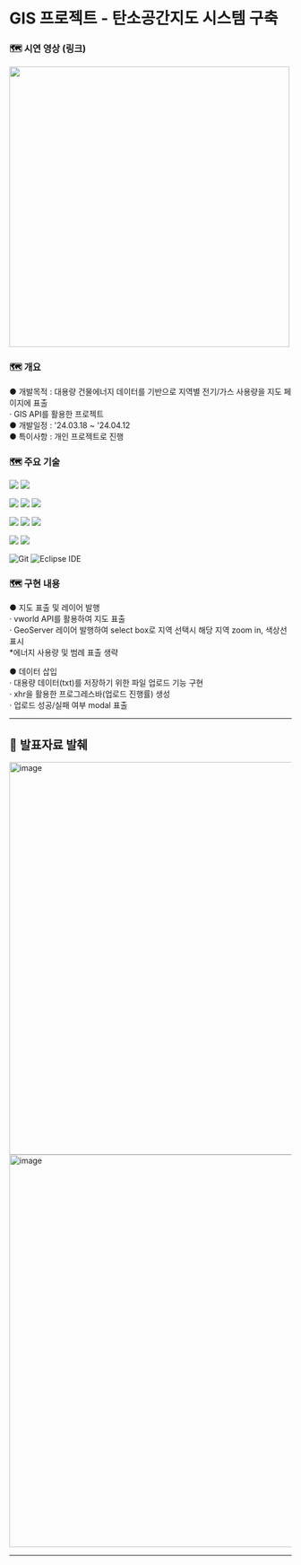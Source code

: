 # GIS 프로젝트 - 탄소공간지도 시스템 구축


### 🗺 시연 영상 (링크)

<a href="https://youtu.be/8Ehh6tVZnEM">
    <img src="https://github.com/user-attachments/assets/bfd8fef2-f9ab-4c9a-9e59-4dccf473704c" width="500" />
</a>


### 🗺 개요
 ● 개발목적 : 대용량 건물에너지 데이터를 기반으로 지역별 전기/가스 사용량을 지도 페이지에 표출  
 · GIS API를 활용한 프로젝트  
 ● 개발일정 : '24.03.18 ~ '24.04.12  
 ● 특이사항 : 개인 프로젝트로 진행 

### 🗺 주요 기술

<img src="https://img.shields.io/badge/java-007396?style=for-the-badge&logo=OpenJDK&logoColor=white"> <img src="https://img.shields.io/badge/Spring-6DB33F?style=for-the-badge&logo=Spring&logoColor=white">

  <img src="https://img.shields.io/badge/html5-E34F26?style=for-the-badge&logo=html5&logoColor=white"/> <img src="https://img.shields.io/badge/css-1572B6?style=for-the-badge&logo=css3&logoColor=white"/> <img src="https://img.shields.io/badge/javascript-F7DF1E?style=for-the-badge&logo=javascript&logoColor=black"/> 

<img src="https://img.shields.io/badge/openlayers-1F6B75?style=for-the-badge&logo=openlayers&logoColor=white"/> <img src="https://img.shields.io/badge/jquery-0769AD?style=for-the-badge&logo=jquery&logoColor=white"/> <img src="https://img.shields.io/badge/MyBatis-000000?style=for-the-badge&logo=MyBatis&logoColor=white"> 

<img src="https://img.shields.io/badge/qgis-589632?style=for-the-badge&logo=qgis&logoColor=white"/> <img src="https://img.shields.io/badge/postgresql-4169E1?style=for-the-badge&logo=postgresql&logoColor=white"/>
   
![Git](https://img.shields.io/badge/Git-F05032.svg?&style=for-the-badge&logo=Git&logoColor=white)
![Eclipse IDE](https://img.shields.io/badge/Eclipse%20IDE-2C2255.svg?&style=for-the-badge&logo=Eclipse%20IDE&logoColor=white)
 

### 🗺 구현 내용

 ● 지도 표출 및 레이어 발행  
 · vworld API를 활용하여 지도 표출  
 · GeoServer 레이어 발행하여 select box로 지역 선택시 해당 지역 zoom in, 색상선 표시    
  *에너지 사용량 및 범례 표출 생략

 ● 데이터 삽입  
 · 대용량 데이터(txt)를 저장하기 위한 파일 업로드 기능 구현  
 · xhr을 활용한 프로그레스바(업로드 진행률) 생성  
 · 업로드 성공/실패 여부 modal 표출
 

---

## 📍 발표자료 발췌

<a href="https://github.com/user-attachments/assets/2b8270ff-84e5-4e74-85f3-2d5372ae1eea">
    <img src="https://github.com/user-attachments/assets/2b8270ff-84e5-4e74-85f3-2d5372ae1eea" alt="image" width="700" />
</a>

<a href="https://github.com/user-attachments/assets/08017b21-36c8-4f17-b4f6-64f9ae8b48b9">
    <img src="https://github.com/user-attachments/assets/08017b21-36c8-4f17-b4f6-64f9ae8b48b9" alt="image" width="700" />
</a>

---
